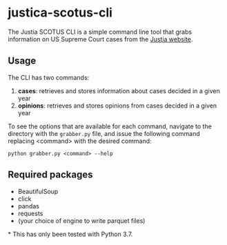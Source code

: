 # justica-scotus-cli

The Justia SCOTUS CLI is a simple command line tool that grabs information on US Supreme Court cases from the [Justia website](https://supreme.justia.com/).

## Usage
The CLI has two commands:
1. **cases**: retrieves and stores information about cases decided in a given year
2. **opinions**: retrieves and stores opinions from cases decided in a given year

To see the options that are available for each command, navigate to the directory with the `grabber.py` file, and issue the following command replacing \<command\> with the desired command:

`python grabber.py <command> --help`

## Required packages
- BeautifulSoup
- click
- pandas
- requests
- (your choice of engine to write parquet files)

\* This has only been tested with Python 3.7.
